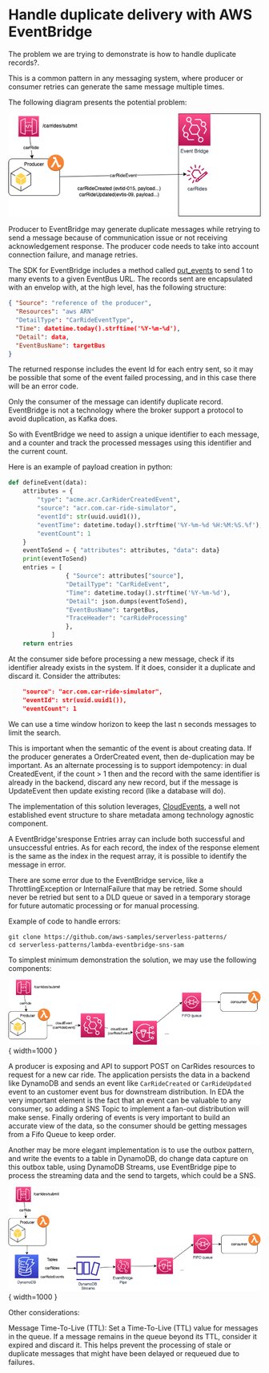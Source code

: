 # Handle duplicate delivery with AWS EventBridge

The problem we are trying to demonstrate is how to handle duplicate records?. 

This is a common pattern in any messaging system, where producer or consumer retries can generate the same message multiple times.

The following diagram presents the potential problem:

![](./diagrams/eb-duplicate-problem.drawio.png)

Producer to EventBridge may generate duplicate messages while retrying to send a message because of communication issue or not receiving acknowledgement response. The producer code needs to take into account connection failure, and manage retries.

The SDK for EventBridge includes a method called [put_events](https://docs.aws.amazon.com/eventbridge/latest/APIReference/API_PutEvents.html) to send 1 to many events to a given EventBus URL. The records sent are encapsulated with an envelop with, at the high level, has the following structure:

```json
{ "Source": "reference of the producer",
  "Resources": "aws ARN"
  "DetailType": "CarRideEventType",
  "Time": datetime.today().strftime('%Y-%m-%d'),
  "Detail": data,
  "EventBusName": targetBus
}
```

The returned response includes the event Id for each entry sent, so it may be possible that some of the event failed processing, and in this case there will be an error code.

Only the consumer of the message can identify duplicate record. EventBridge is not a technology where the broker support a protocol to avoid duplication, as Kafka does. 

So with EventBridge we need to assign a unique identifier to each message, and a counter and track the processed messages using this identifier and the current count. 

Here is an example of payload creation in python:

```python
def defineEvent(data):
    attributes = {
        "type": "acme.acr.CarRiderCreatedEvent",
        "source": "acr.com.car-ride-simulator",
        "eventId": str(uuid.uuid1()),
        "eventTime": datetime.today().strftime('%Y-%m-%d %H:%M:%S.%f'),
        "eventCount": 1
    }
    eventToSend = { "attributes": attributes, "data": data}
    print(eventToSend)
    entries = [
                { "Source": attributes["source"],
                "DetailType": "CarRideEvent",
                "Time": datetime.today().strftime('%Y-%m-%d'),
                "Detail": json.dumps(eventToSend),
                "EventBusName": targetBus,
                "TraceHeader": "carRideProcessing"
                },
            ]
    return entries

```

At the consumer side before processing a new message, check if its identifier already exists in the system. If it does, consider it a duplicate and discard it. Consider the attributes:

```json
    "source": "acr.com.car-ride-simulator",
    "eventId": str(uuid.uuid1()),
    "eventCount": 1
```

We can use a time window horizon to keep the last n seconds messages to limit the search. 

This is important when the semantic of the event is about creating data. If the producer generates a OrderCreated event, then de-duplication may be important. As an alternate processing is to support idempotency: in dual CreatedEvent, if the count > 1 then and the record with the same identifier is already in the backend, discard any new record, but if the message is UpdateEvent then update existing record (like a database will do).


The implementation of this solution leverages, [CloudEvents](https://cloudevents.io), a well not established event structure to share metadata among technology agnostic component. 

A EventBridge'sresponse Entries array can include both successful and unsuccessful entries. As for each record, the index of the response element is the same as the index in the request array, it is possible to identify the message in error. 

There are some error due to the EventBridge service, like a ThrottlingException or InternalFailure that may be retried. Some should never be retried but sent to a DLD queue or saved in a temporary storage for future automatic processing or for manual processing. 

Example of code to handle errors:

```
git clone https://github.com/aws-samples/serverless-patterns/ 
cd serverless-patterns/lambda-eventbridge-sns-sam
```

To simplest minimum demonstration the solution, we may use the following components:

![](./diagrams/exactly-once-eb.drawio.png){ width=1000 }

A producer is exposing and API to support POST on CarRides resources to request for a new car ride. The application persists the data in a backend like DynamoDB and sends an event like `CarRideCreated` or `CarRideUpdated` event to an customer event bus for downstream distribution. In EDA the very important element is the fact that an event can be valuable to any consumer, so adding a SNS Topic to implement a fan-out distribution will make sense.
Finally ordering of events is very important to build an accurate view of the data, so the consumer should be getting messages from a Fifo Queue to keep order.


Another may be more elegant implementation is to use the outbox pattern, and write the events to a table in DynamoDB, do change data capture on this outbox table, using DynamoDB Streams, use EventBridge pipe to process the streaming data and the send to targets, which could be a SNS.

![](./diagrams/exactly-once-eb-dynamo.drawio.png){ width=1000 }

Other considerations:

Message Time-To-Live (TTL): Set a Time-To-Live (TTL) value for messages in the queue. If a message remains in the queue beyond its TTL, consider it expired and discard it. This helps prevent the processing of stale or duplicate messages that might have been delayed or requeued due to failures.